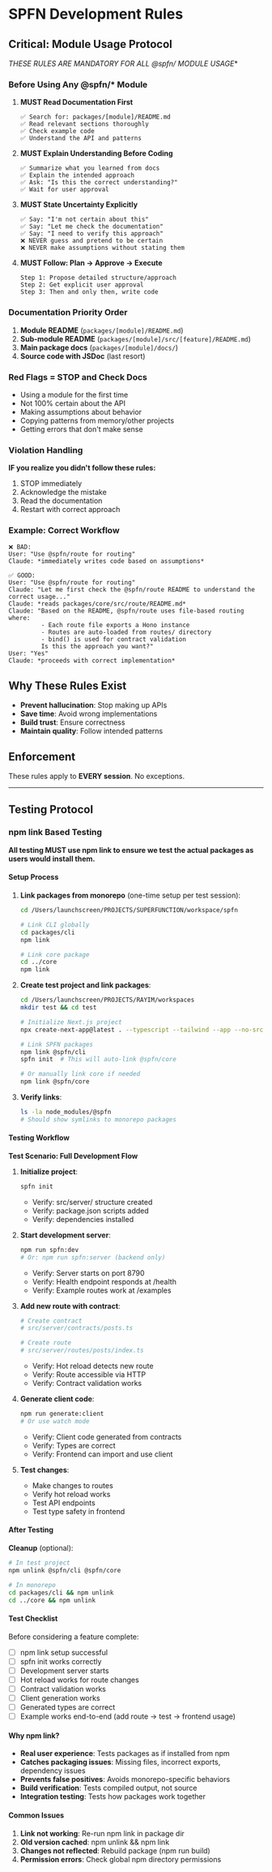 # SPFN Development Rules

## Critical: Module Usage Protocol

**THESE RULES ARE MANDATORY FOR ALL @spfn/* MODULE USAGE**

### Before Using Any @spfn/* Module

1. **MUST Read Documentation First**
   ```
   ✅ Search for: packages/[module]/README.md
   ✅ Read relevant sections thoroughly
   ✅ Check example code
   ✅ Understand the API and patterns
   ```

2. **MUST Explain Understanding Before Coding**
   ```
   ✅ Summarize what you learned from docs
   ✅ Explain the intended approach
   ✅ Ask: "Is this the correct understanding?"
   ✅ Wait for user approval
   ```

3. **MUST State Uncertainty Explicitly**
   ```
   ✅ Say: "I'm not certain about this"
   ✅ Say: "Let me check the documentation"
   ✅ Say: "I need to verify this approach"
   ❌ NEVER guess and pretend to be certain
   ❌ NEVER make assumptions without stating them
   ```

4. **MUST Follow: Plan → Approve → Execute**
   ```
   Step 1: Propose detailed structure/approach
   Step 2: Get explicit user approval
   Step 3: Then and only then, write code
   ```

### Documentation Priority Order

1. **Module README** (`packages/[module]/README.md`)
2. **Sub-module README** (`packages/[module]/src/[feature]/README.md`)
3. **Main package docs** (`packages/[module]/docs/`)
4. **Source code with JSDoc** (last resort)

### Red Flags = STOP and Check Docs

- Using a module for the first time
- Not 100% certain about the API
- Making assumptions about behavior
- Copying patterns from memory/other projects
- Getting errors that don't make sense

### Violation Handling

**IF you realize you didn't follow these rules:**
1. STOP immediately
2. Acknowledge the mistake
3. Read the documentation
4. Restart with correct approach

### Example: Correct Workflow

```
❌ BAD:
User: "Use @spfn/route for routing"
Claude: *immediately writes code based on assumptions*

✅ GOOD:
User: "Use @spfn/route for routing"
Claude: "Let me first check the @spfn/route README to understand the correct usage..."
Claude: *reads packages/core/src/route/README.md*
Claude: "Based on the README, @spfn/route uses file-based routing where:
         - Each route file exports a Hono instance
         - Routes are auto-loaded from routes/ directory
         - bind() is used for contract validation
         Is this the approach you want?"
User: "Yes"
Claude: *proceeds with correct implementation*
```

## Why These Rules Exist

- **Prevent hallucination**: Stop making up APIs
- **Save time**: Avoid wrong implementations
- **Build trust**: Ensure correctness
- **Maintain quality**: Follow intended patterns

## Enforcement

These rules apply to **EVERY session**. No exceptions.

---

## Testing Protocol

### npm link Based Testing

**All testing MUST use npm link to ensure we test the actual packages as users would install them.**

#### Setup Process

1. **Link packages from monorepo** (one-time setup per test session):
   ```bash
   cd /Users/launchscreen/PROJECTS/SUPERFUNCTION/workspace/spfn

   # Link CLI globally
   cd packages/cli
   npm link

   # Link core package
   cd ../core
   npm link
   ```

2. **Create test project and link packages**:
   ```bash
   cd /Users/launchscreen/PROJECTS/RAYIM/workspaces
   mkdir test && cd test

   # Initialize Next.js project
   npx create-next-app@latest . --typescript --tailwind --app --no-src-dir

   # Link SPFN packages
   npm link @spfn/cli
   spfn init  # This will auto-link @spfn/core

   # Or manually link core if needed
   npm link @spfn/core
   ```

3. **Verify links**:
   ```bash
   ls -la node_modules/@spfn
   # Should show symlinks to monorepo packages
   ```

#### Testing Workflow

**Test Scenario: Full Development Flow**

1. **Initialize project**:
   ```bash
   spfn init
   ```
   - Verify: src/server/ structure created
   - Verify: package.json scripts added
   - Verify: dependencies installed

2. **Start development server**:
   ```bash
   npm run spfn:dev
   # Or: npm run spfn:server (backend only)
   ```
   - Verify: Server starts on port 8790
   - Verify: Health endpoint responds at /health
   - Verify: Example routes work at /examples

3. **Add new route with contract**:
   ```bash
   # Create contract
   # src/server/contracts/posts.ts

   # Create route
   # src/server/routes/posts/index.ts
   ```
   - Verify: Hot reload detects new route
   - Verify: Route accessible via HTTP
   - Verify: Contract validation works

4. **Generate client code**:
   ```bash
   npm run generate:client
   # Or use watch mode
   ```
   - Verify: Client code generated from contracts
   - Verify: Types are correct
   - Verify: Frontend can import and use client

5. **Test changes**:
   - Make changes to routes
   - Verify hot reload works
   - Test API endpoints
   - Test type safety in frontend

#### After Testing

**Cleanup** (optional):
```bash
# In test project
npm unlink @spfn/cli @spfn/core

# In monorepo
cd packages/cli && npm unlink
cd ../core && npm unlink
```

#### Test Checklist

Before considering a feature complete:
- [ ] npm link setup successful
- [ ] spfn init works correctly
- [ ] Development server starts
- [ ] Hot reload works for route changes
- [ ] Contract validation works
- [ ] Client generation works
- [ ] Generated types are correct
- [ ] Example works end-to-end (add route → test → frontend usage)

#### Why npm link?

- **Real user experience**: Tests packages as if installed from npm
- **Catches packaging issues**: Missing files, incorrect exports, dependency issues
- **Prevents false positives**: Avoids monorepo-specific behaviors
- **Build verification**: Tests compiled output, not source
- **Integration testing**: Tests how packages work together

#### Common Issues

1. **Link not working**: Re-run npm link in package dir
2. **Old version cached**: npm unlink && npm link
3. **Changes not reflected**: Rebuild package (npm run build)
4. **Permission errors**: Check global npm directory permissions